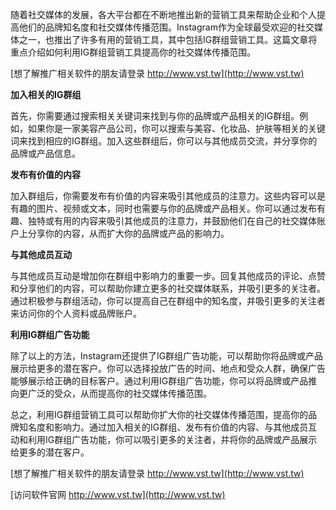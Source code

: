 随着社交媒体的发展，各大平台都在不断地推出新的营销工具来帮助企业和个人提高他们的品牌知名度和社交媒体传播范围。Instagram作为全球最受欢迎的社交媒体之一，也推出了许多有用的营销工具，其中包括IG群组营销工具。这篇文章将重点介绍如何利用IG群组营销工具提高你的社交媒体传播范围。

[想了解推广相关软件的朋友请登录 http://www.vst.tw](http://www.vst.tw)

**加入相关的IG群组**

首先，你需要通过搜索相关关键词来找到与你的品牌或产品相关的IG群组。例如，如果你是一家美容产品公司，你可以搜索与美容、化妆品、护肤等相关的关键词来找到相应的IG群组。加入这些群组后，你可以与其他成员交流，并分享你的品牌或产品信息。

**发布有价值的内容**

加入群组后，你需要发布有价值的内容来吸引其他成员的注意力。这些内容可以是有趣的图片、视频或文本，同时也需要与你的品牌或产品相关。你可以通过发布有趣、独特或有用的内容来吸引其他成员的注意力，并鼓励他们在自己的社交媒体账户上分享你的内容，从而扩大你的品牌或产品的影响力。

**与其他成员互动**

与其他成员互动是增加你在群组中影响力的重要一步。回复其他成员的评论、点赞和分享他们的内容，可以帮助你建立更多的社交媒体联系，并吸引更多的关注者。通过积极参与群组活动，你可以提高自己在群组中的知名度，并吸引更多的关注者来访问你的个人资料或品牌账户。

**利用IG群组广告功能**

除了以上的方法，Instagram还提供了IG群组广告功能，可以帮助你将品牌或产品展示给更多的潜在客户。你可以选择投放广告的时间、地点和受众人群，确保广告能够展示给正确的目标客户。通过利用IG群组广告功能，你可以将品牌或产品推向更广泛的受众，从而提高你的社交媒体传播范围。

总之，利用IG群组营销工具可以帮助你扩大你的社交媒体传播范围，提高你的品牌知名度和影响力。通过加入相关的IG群组、发布有价值的内容、与其他成员互动和利用IG群组广告功能，你可以吸引更多的关注者，并将你的品牌或产品展示给更多的潜在客户。

[想了解推广相关软件的朋友请登录 http://www.vst.tw](http://www.vst.tw)


[访问软件官网 http://www.vst.tw](http://www.vst.tw)
